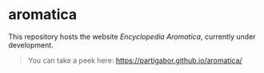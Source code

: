 # aromatica

This repository hosts the website *Encyclopedia Aromatica*, currently under development.

>You can take a peek here: https://partigabor.github.io/aromatica/

